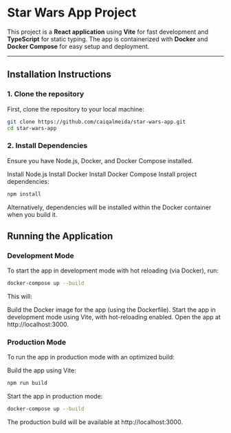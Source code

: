 # Star Wars App Project

This project is a **React application** using **Vite** for fast development and **TypeScript** for static typing. The app is containerized with **Docker** and **Docker Compose** for easy setup and deployment.

---

## Installation Instructions

### 1. Clone the repository

First, clone the repository to your local machine:

```bash
git clone https://github.com/caiqalmeida/star-wars-app.git
cd star-wars-app
```

### 2. Install Dependencies
Ensure you have Node.js, Docker, and Docker Compose installed.

Install Node.js
Install Docker
Install Docker Compose
Install project dependencies:

```bash
npm install
```

Alternatively, dependencies will be installed within the Docker container when you build it.

## Running the Application
### Development Mode
To start the app in development mode with hot reloading (via Docker), run:

```bash
docker-compose up --build
```
This will:

Build the Docker image for the app (using the Dockerfile).
Start the app in development mode using Vite, with hot-reloading enabled.
Open the app at http://localhost:3000.

### Production Mode
To run the app in production mode with an optimized build:

Build the app using Vite:

```bash
npm run build
```

Start the app in production mode:

```bash
docker-compose up --build
```
The production build will be available at http://localhost:3000.